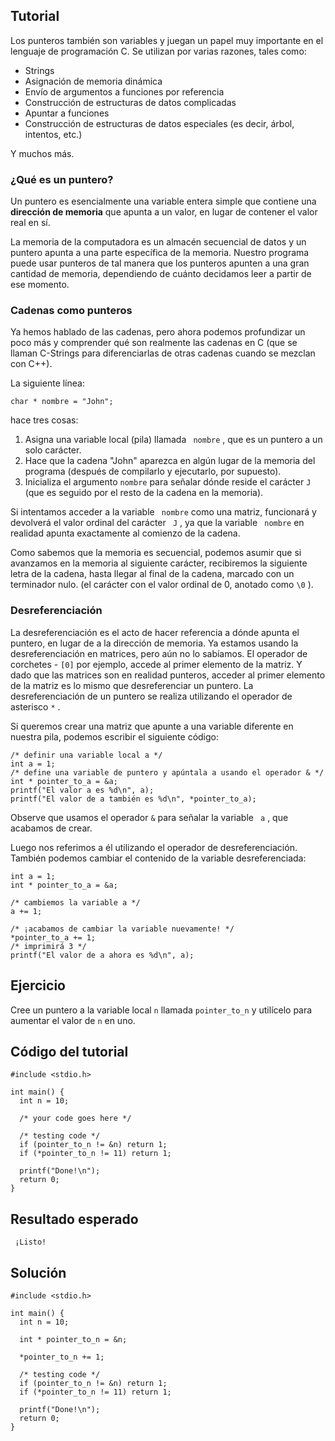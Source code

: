 
Tutorial
--------
Los punteros también son variables y juegan un papel muy importante en el lenguaje de programación C. Se utilizan por varias razones, tales como:

* Strings
* Asignación de memoria dinámica 
* Envío de argumentos a funciones por referencia
* Construcción de estructuras de datos complicadas
* Apuntar a funciones
* Construcción de estructuras de datos especiales (es decir, árbol, intentos, etc.)

Y muchos más.

### ¿Qué es un puntero?

Un puntero es esencialmente una variable entera simple que contiene una **dirección de memoria** que apunta a un valor, en lugar de contener el valor real en sí.

La memoria de la computadora es un almacén secuencial de datos y un puntero apunta a una parte específica de la memoria. Nuestro programa puede usar punteros de tal manera que los punteros apunten a una gran cantidad de memoria, dependiendo de cuánto decidamos leer a partir de ese momento.

### Cadenas como punteros

Ya hemos hablado de las cadenas, pero ahora podemos profundizar un poco más y comprender qué son realmente las cadenas en C (que se llaman C-Strings para diferenciarlas de otras cadenas cuando se mezclan con C++).

La siguiente línea:

	char * nombre = "John";

hace tres cosas:

1. Asigna una variable local (pila) llamada ` nombre` , que es un puntero a un solo carácter. 
2. Hace que la cadena "John" aparezca en algún lugar de la memoria del programa (después de compilarlo y ejecutarlo, por supuesto). 
3. Inicializa el argumento ` nombre ` para señalar dónde reside el carácter ` J ` (que es seguido por el resto de la cadena en la memoria).

Si intentamos acceder a la variable ` nombre` como una matriz, funcionará y devolverá el valor ordinal del carácter ` J` , ya que la variable ` nombre` en realidad apunta exactamente al comienzo de la cadena.

Como sabemos que la memoria es secuencial, podemos asumir que si avanzamos en la memoria al siguiente carácter, recibiremos la siguiente letra de la cadena, hasta llegar al final de la cadena, marcado con un terminador nulo. (el carácter con el valor ordinal de 0, anotado como ` \0 ` ).

### Desreferenciación

La desreferenciación es el acto de hacer referencia a dónde apunta el puntero, en lugar de a la dirección de memoria. Ya estamos usando la desreferenciación en matrices, pero aún no lo sabíamos. El operador de corchetes - ` [0] ` por ejemplo, accede al primer elemento de la matriz. Y dado que las matrices son en realidad punteros, acceder al primer elemento de la matriz es lo mismo que desreferenciar un puntero. La desreferenciación de un puntero se realiza utilizando el operador de asterisco ` * ` .

Si queremos crear una matriz que apunte a una variable diferente en nuestra pila, podemos escribir el siguiente código:

	/* definir una variable local a */
	int a = 1;
	/* define una variable de puntero y apúntala a usando el operador & */
	int * pointer_to_a = &a;
	printf("El valor a es %d\n", a);
	printf("El valor de a también es %d\n", *pointer_to_a);

Observe que usamos el operador ` & ` para señalar la variable ` a` , que acabamos de crear.

Luego nos referimos a él utilizando el operador de desreferenciación. También podemos cambiar el contenido de la variable desreferenciada:     				

	int a = 1;
	int * pointer_to_a = &a;     

	/* cambiemos la variable a */
	a += 1;

	/* ¡acabamos de cambiar la variable nuevamente! */
	*pointer_to_a += 1;
	/* imprimirá 3 */
	printf("El valor de a ahora es %d\n", a);

Ejercicio 
--------
Cree un puntero a la variable local ` n ` llamada ` pointer_to_n ` y utilícelo para aumentar el valor de ` n ` en uno.

Código del tutorial 
-------------      
```
#include <stdio.h>

int main() {
  int n = 10;

  /* your code goes here */

  /* testing code */
  if (pointer_to_n != &n) return 1;
  if (*pointer_to_n != 11) return 1;

  printf("Done!\n");
  return 0;
}
```
Resultado esperado 
---------------
     ¡Listo!

Solución 
-------- 
```
#include <stdio.h>

int main() {
  int n = 10;

  int * pointer_to_n = &n;

  *pointer_to_n += 1;

  /* testing code */
  if (pointer_to_n != &n) return 1;
  if (*pointer_to_n != 11) return 1;

  printf("Done!\n");
  return 0;
}
```
